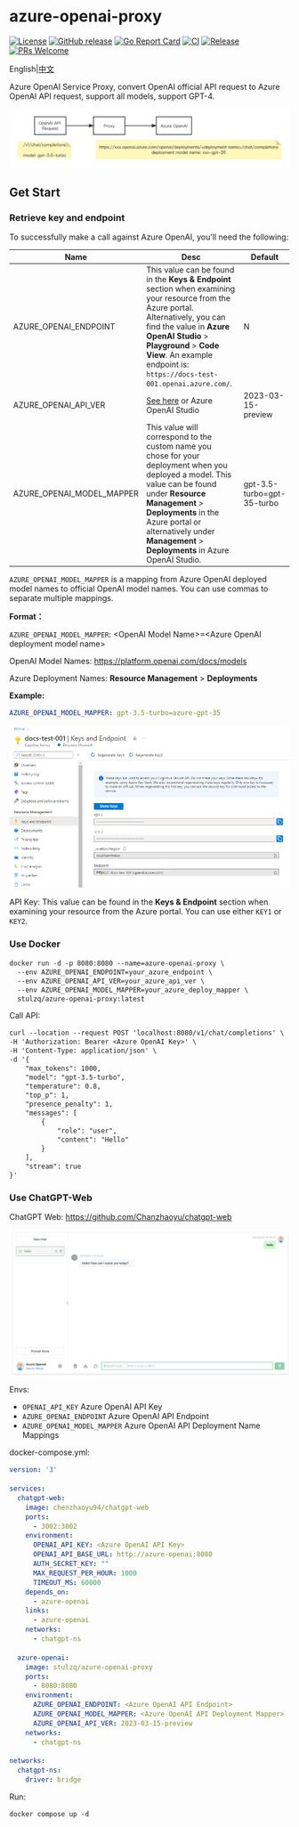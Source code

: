 # azure-openai-proxy

[![License](https://img.shields.io/github/license/koordinator-sh/koordinator.svg?color=4EB1BA&style=flat-square)](https://opensource.org/licenses/Apache-2.0)
[![GitHub release](https://img.shields.io/github/v/release/stulzq/azure-openai-proxy.svg?style=flat-square)](https://github.com/stulzq/azure-openai-proxy/releases/latest)
[![Go Report Card](https://goreportcard.com/badge/github.com/stulzq/azure-openai-proxy)](https://goreportcard.com/badge/github.com/stulzq/azure-openai-proxy)
[![CI](https://img.shields.io/github/actions/workflow/status/stulzq/azure-openai-proxy/ci.yml?label=CI&logo=github&style=flat-square&branch=master)](https://github.com/stulzq/azure-openai-proxy/actions/workflows/ci.yml)
[![Release](https://img.shields.io/github/actions/workflow/status/stulzq/azure-openai-proxy/release.yml?label=Release&logo=github&style=flat-square&branch=master)](https://github.com/stulzq/azure-openai-proxy/actions/workflows/release.yml)
[![PRs Welcome](https://badgen.net/badge/PRs/welcome/green?icon=https://api.iconify.design/octicon:git-pull-request.svg?color=white&style=flat-square)](CONTRIBUTING.md)

English|[中文](https://www.cnblogs.com/stulzq/p/17271937.html)

Azure OpenAI Service Proxy, convert OpenAI official API request to Azure OpenAI API request, support all models, support GPT-4.

![aoai-proxy.jpg](assets/images/aoai-proxy.jpg)

## Get Start

### Retrieve key and endpoint

To successfully make a call against Azure OpenAI, you'll need the following:

| Name                  | Desc                                                         | Default                                                  |
| --------------------- | ------------------------------------------------------------ | ----------------------------- |
| AZURE_OPENAI_ENDPOINT | This value can be found in the **Keys & Endpoint** section when examining your resource from the Azure portal. Alternatively, you can find the value in **Azure OpenAI Studio** > **Playground** > **Code View**. An example endpoint is: `https://docs-test-001.openai.azure.com/`. | N |
| AZURE_OPENAI_API_VER  | [See here](https://learn.microsoft.com/en-us/azure/cognitive-services/openai/quickstart?tabs=command-line&pivots=rest-api) or Azure OpenAI Studio | 2023-03-15-preview |
| AZURE_OPENAI_MODEL_MAPPER   | This value will correspond to the custom name you chose for your deployment when you deployed a model. This value can be found under **Resource Management** > **Deployments** in the Azure portal or alternatively under **Management** > **Deployments** in Azure OpenAI Studio. | gpt-3.5-turbo=gpt-35-turbo |

`AZURE_OPENAI_MODEL_MAPPER` is a mapping from Azure OpenAI deployed model names to official OpenAI model names. You can use commas to separate multiple mappings.

**Format：**

`AZURE_OPENAI_MODEL_MAPPER`: \<OpenAI Model Name\>=\<Azure OpenAI deployment model name\>

OpenAI Model Names: https://platform.openai.com/docs/models

Azure Deployment Names: **Resource Management** > **Deployments**

**Example:**

````yaml
AZURE_OPENAI_MODEL_MAPPER: gpt-3.5-turbo=azure-gpt-35
````

![Screenshot of the overview UI for an OpenAI Resource in the Azure portal with the endpoint & access keys location circled in red.](assets/images/endpoint.png)

API Key: This value can be found in the **Keys & Endpoint** section when examining your resource from the Azure portal. You can use either `KEY1` or `KEY2`. 


### Use Docker

````shell
docker run -d -p 8080:8080 --name=azure-openai-proxy \
  --env AZURE_OPENAI_ENDPOINT=your_azure_endpoint \
  --env AZURE_OPENAI_API_VER=your_azure_api_ver \
  --env AZURE_OPENAI_MODEL_MAPPER=your_azure_deploy_mapper \
  stulzq/azure-openai-proxy:latest
````

Call API:

````shell
curl --location --request POST 'localhost:8080/v1/chat/completions' \
-H 'Authorization: Bearer <Azure OpenAI Key>' \
-H 'Content-Type: application/json' \
-d '{
    "max_tokens": 1000,
    "model": "gpt-3.5-turbo",
    "temperature": 0.8,
    "top_p": 1,
    "presence_penalty": 1,
    "messages": [
        {
            "role": "user",
            "content": "Hello"
        }
    ],
    "stream": true
}'
````

### Use ChatGPT-Web

ChatGPT Web: https://github.com/Chanzhaoyu/chatgpt-web

![chatgpt-web](assets/images/chatgpt-web.png)

Envs:

- `OPENAI_API_KEY` Azure OpenAI API Key
- `AZURE_OPENAI_ENDPOINT` Azure OpenAI API Endpoint
- `AZURE_OPENAI_MODEL_MAPPER` Azure OpenAI API Deployment Name Mappings

docker-compose.yml:

````yaml
version: '3'

services:
  chatgpt-web:
    image: chenzhaoyu94/chatgpt-web
    ports:
      - 3002:3002
    environment:
      OPENAI_API_KEY: <Azure OpenAI API Key>
      OPENAI_API_BASE_URL: http://azure-openai:8080
      AUTH_SECRET_KEY: ""
      MAX_REQUEST_PER_HOUR: 1000
      TIMEOUT_MS: 60000
    depends_on:
      - azure-openai
    links:
      - azure-openai
    networks:
      - chatgpt-ns

  azure-openai:
    image: stulzq/azure-openai-proxy
    ports:
      - 8080:8080
    environment:
      AZURE_OPENAI_ENDPOINT: <Azure OpenAI API Endpoint>
      AZURE_OPENAI_MODEL_MAPPER: <Azure OpenAI API Deployment Mapper>
      AZURE_OPENAI_API_VER: 2023-03-15-preview
    networks:
      - chatgpt-ns

networks:
  chatgpt-ns:
    driver: bridge
````

Run:

````shell
docker compose up -d
````

